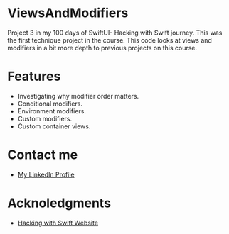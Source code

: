 # ViewsAndModifiers 
Project 3 in my 100 days of SwiftUI- Hacking with Swift journey. This was the first technique project in the course. This code looks at views and modifiers in a bit more depth to previous projects on this course.
# Features
- Investigating why modifier order matters.
- Conditional modifiers.
- Environment modifiers.
- Custom modifiers.
- Custom container views.
# Contact me
- [My LinkedIn Profile](https://www.linkedin.com/in/grace-couch-b67786334/) 
# Acknoledgments
- [Hacking with Swift Website](https://www.hackingwithswift.com)
